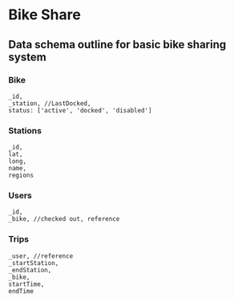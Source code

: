 # Bike Share 

## Data schema outline for basic bike sharing system

### Bike

	_id,
	_station, //LastDocked,
	status: ['active', 'docked', 'disabled']
### Stations
	_id,
	lat,
	long,
	name,
	regions

### Users
	_id,
	_bike, //checked out, reference

### Trips
	_user, //reference
	_startStation,
	_endStation,
	_bike,
	startTime,
	endTime

